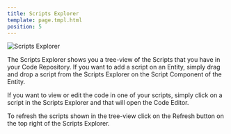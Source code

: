 ```yaml
---
title: Scripts Explorer
template: page.tmpl.html
position: 5
---
```


![Scripts Explorer][1]

The Scripts Explorer shows you a tree-view of the Scripts that you have in your Code Repository. If you want to add a script on an
Entity, simply drag and drop a script from the Scripts Explorer on the Script Component of the Entity.

If you want to view or edit the code in one of your scripts, simply click on a script in the Scripts Explorer and that will open the Code Editor.

To refresh the scripts shown in the tree-view click on the Refresh button on the top right of the Scripts Explorer.

[1]: /images/platform/scripts_explorer.png "Drag & drop scripts from the Scripts Explorer on Script Components"

